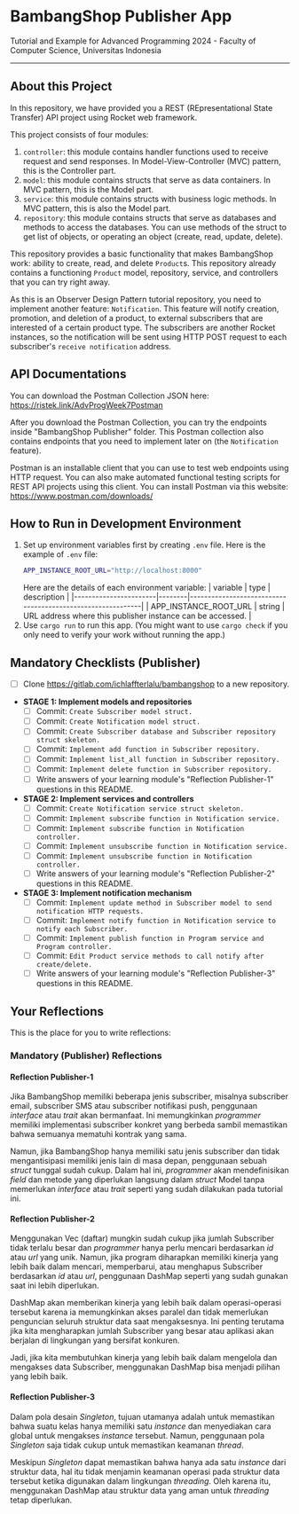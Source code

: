 # BambangShop Publisher App
Tutorial and Example for Advanced Programming 2024 - Faculty of Computer Science, Universitas Indonesia

---

## About this Project
In this repository, we have provided you a REST (REpresentational State Transfer) API project using Rocket web framework.

This project consists of four modules:
1.  `controller`: this module contains handler functions used to receive request and send responses.
    In Model-View-Controller (MVC) pattern, this is the Controller part.
2.  `model`: this module contains structs that serve as data containers.
    In MVC pattern, this is the Model part.
3.  `service`: this module contains structs with business logic methods.
    In MVC pattern, this is also the Model part.
4.  `repository`: this module contains structs that serve as databases and methods to access the databases.
    You can use methods of the struct to get list of objects, or operating an object (create, read, update, delete).

This repository provides a basic functionality that makes BambangShop work: ability to create, read, and delete `Product`s.
This repository already contains a functioning `Product` model, repository, service, and controllers that you can try right away.

As this is an Observer Design Pattern tutorial repository, you need to implement another feature: `Notification`.
This feature will notify creation, promotion, and deletion of a product, to external subscribers that are interested of a certain product type.
The subscribers are another Rocket instances, so the notification will be sent using HTTP POST request to each subscriber's `receive notification` address.

## API Documentations

You can download the Postman Collection JSON here: https://ristek.link/AdvProgWeek7Postman

After you download the Postman Collection, you can try the endpoints inside "BambangShop Publisher" folder.
This Postman collection also contains endpoints that you need to implement later on (the `Notification` feature).

Postman is an installable client that you can use to test web endpoints using HTTP request.
You can also make automated functional testing scripts for REST API projects using this client.
You can install Postman via this website: https://www.postman.com/downloads/

## How to Run in Development Environment
1.  Set up environment variables first by creating `.env` file.
    Here is the example of `.env` file:
    ```bash
    APP_INSTANCE_ROOT_URL="http://localhost:8000"
    ```
    Here are the details of each environment variable:
    | variable              | type   | description                                                |
    |-----------------------|--------|------------------------------------------------------------|
    | APP_INSTANCE_ROOT_URL | string | URL address where this publisher instance can be accessed. |
2.  Use `cargo run` to run this app.
    (You might want to use `cargo check` if you only need to verify your work without running the app.)

## Mandatory Checklists (Publisher)
-   [ ] Clone https://gitlab.com/ichlaffterlalu/bambangshop to a new repository.
-   **STAGE 1: Implement models and repositories**
    -   [ ] Commit: `Create Subscriber model struct.`
    -   [ ] Commit: `Create Notification model struct.`
    -   [ ] Commit: `Create Subscriber database and Subscriber repository struct skeleton.`
    -   [ ] Commit: `Implement add function in Subscriber repository.`
    -   [ ] Commit: `Implement list_all function in Subscriber repository.`
    -   [ ] Commit: `Implement delete function in Subscriber repository.`
    -   [ ] Write answers of your learning module's "Reflection Publisher-1" questions in this README.
-   **STAGE 2: Implement services and controllers**
    -   [ ] Commit: `Create Notification service struct skeleton.`
    -   [ ] Commit: `Implement subscribe function in Notification service.`
    -   [ ] Commit: `Implement subscribe function in Notification controller.`
    -   [ ] Commit: `Implement unsubscribe function in Notification service.`
    -   [ ] Commit: `Implement unsubscribe function in Notification controller.`
    -   [ ] Write answers of your learning module's "Reflection Publisher-2" questions in this README.
-   **STAGE 3: Implement notification mechanism**
    -   [ ] Commit: `Implement update method in Subscriber model to send notification HTTP requests.`
    -   [ ] Commit: `Implement notify function in Notification service to notify each Subscriber.`
    -   [ ] Commit: `Implement publish function in Program service and Program controller.`
    -   [ ] Commit: `Edit Product service methods to call notify after create/delete.`
    -   [ ] Write answers of your learning module's "Reflection Publisher-3" questions in this README.

## Your Reflections
This is the place for you to write reflections:

### Mandatory (Publisher) Reflections

#### Reflection Publisher-1
Jika BambangShop memiliki beberapa jenis subscriber, misalnya subscriber email, subscriber SMS atau subscriber notifikasi push, penggunaan _interface_ atau _trait_ akan bermanfaat. Ini memungkinkan _programmer_ memiliki implementasi subscriber konkret yang berbeda sambil memastikan bahwa semuanya mematuhi kontrak yang sama.

Namun, jika BambangShop hanya memiliki satu jenis subscriber dan tidak mengantisipasi memiliki jenis lain di masa depan, penggunaan sebuah _struct_ tunggal sudah cukup. Dalam hal ini, _programmer_ akan mendefinisikan _field_ dan metode yang diperlukan langsung dalam _struct_ Model tanpa memerlukan _interface_ atau _trait_ seperti yang sudah dilakukan pada tutorial ini.

#### Reflection Publisher-2

Menggunakan Vec (daftar) mungkin sudah cukup jika jumlah Subscriber tidak terlalu besar dan _programmer_ hanya perlu mencari berdasarkan _id_ atau _url_ yang unik. Namun, jika program diharapkan memiliki kinerja yang lebih baik dalam mencari, memperbarui, atau menghapus Subscriber berdasarkan _id_ atau _url_, penggunaan DashMap seperti yang sudah gunakan saat ini lebih diperlukan.

DashMap akan memberikan kinerja yang lebih baik dalam operasi-operasi tersebut karena ia memungkinkan akses paralel dan tidak memerlukan penguncian seluruh struktur data saat mengaksesnya. Ini penting terutama jika kita mengharapkan jumlah Subscriber yang besar atau aplikasi akan berjalan di lingkungan yang bersifat konkuren.

Jadi, jika kita membutuhkan kinerja yang lebih baik dalam mengelola dan mengakses data Subscriber, menggunakan DashMap bisa menjadi pilihan yang lebih baik.

#### Reflection Publisher-3
Dalam pola desain _Singleton_, tujuan utamanya adalah untuk memastikan bahwa suatu kelas hanya memiliki satu _instance_ dan menyediakan cara global untuk mengakses _instance_ tersebut. Namun, penggunaan pola _Singleton_ saja tidak cukup untuk memastikan keamanan _thread_.

Meskipun _Singleton_ dapat memastikan bahwa hanya ada satu _instance_ dari struktur data, hal itu tidak menjamin keamanan operasi pada struktur data tersebut ketika digunakan dalam lingkungan _threading_. Oleh karena itu, menggunakan DashMap atau struktur data yang aman untuk _threading_ tetap diperlukan.
